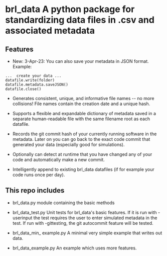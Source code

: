 # brl_data    A python package for standardizing data files in .csv and associated metadata

## Features
* New: 3-Apr-23:   You can also save your metadata in JSON format.  Example:

```datafile = brl_data(xx,yy,zz)
...  create your data ...
datafile.write(folder)
datafile.metadata.saveJSON()
datafile.close()
```

*  Generates consistent, unique, and informative file names -- no more collisions!
 File names contain the creation date and a unique hash. 
 
*  Supports a flexible and expandable dictionary of metadata saved in a separate human-readable file with 
the same filename root as each datafile.

*  Records the git commit hash of your currently running software in the metadata.    Later on you can 
go back to the exact code commit that generated your data (especially good for simulations).

*  Optionally can detect at runtime that you have changed any of your code and automatically make a new commit.

*  Intelligently append to existing brl_data datafiles (if for example your code runs once per day). 


## This repo includes
* brl_data.py  module containing the basic methods

* brl_data_test.py    Unit tests for brl_data's basic features.   If it is run with -userinput the test requires
the user to enter simulated metadata in the test.  If run with -gittesting, the git autocommit feature will be tested.
 
* brl_data_min_ example.py   A minimal very simple example that writes out data. 

* brl_data_example.py        An example which uses more features.



    
    
